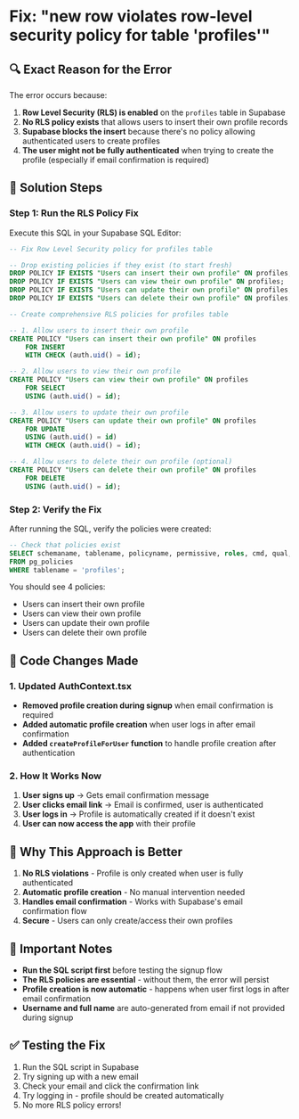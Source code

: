 # Fix: "new row violates row-level security policy for table 'profiles'"

## 🔍 **Exact Reason for the Error**

The error occurs because:

1. **Row Level Security (RLS) is enabled** on the `profiles` table in Supabase
2. **No RLS policy exists** that allows users to insert their own profile records
3. **Supabase blocks the insert** because there's no policy allowing authenticated users to create profiles
4. **The user might not be fully authenticated** when trying to create the profile (especially if email confirmation is required)

## 🚀 **Solution Steps**

### Step 1: Run the RLS Policy Fix

Execute this SQL in your Supabase SQL Editor:

```sql
-- Fix Row Level Security policy for profiles table

-- Drop existing policies if they exist (to start fresh)
DROP POLICY IF EXISTS "Users can insert their own profile" ON profiles;
DROP POLICY IF EXISTS "Users can view their own profile" ON profiles;
DROP POLICY IF EXISTS "Users can update their own profile" ON profiles;
DROP POLICY IF EXISTS "Users can delete their own profile" ON profiles;

-- Create comprehensive RLS policies for profiles table

-- 1. Allow users to insert their own profile
CREATE POLICY "Users can insert their own profile" ON profiles
    FOR INSERT 
    WITH CHECK (auth.uid() = id);

-- 2. Allow users to view their own profile
CREATE POLICY "Users can view their own profile" ON profiles
    FOR SELECT 
    USING (auth.uid() = id);

-- 3. Allow users to update their own profile
CREATE POLICY "Users can update their own profile" ON profiles
    FOR UPDATE 
    USING (auth.uid() = id)
    WITH CHECK (auth.uid() = id);

-- 4. Allow users to delete their own profile (optional)
CREATE POLICY "Users can delete their own profile" ON profiles
    FOR DELETE 
    USING (auth.uid() = id);
```

### Step 2: Verify the Fix

After running the SQL, verify the policies were created:

```sql
-- Check that policies exist
SELECT schemaname, tablename, policyname, permissive, roles, cmd, qual, with_check
FROM pg_policies 
WHERE tablename = 'profiles';
```

You should see 4 policies:
- Users can insert their own profile
- Users can view their own profile  
- Users can update their own profile
- Users can delete their own profile

## 🔧 **Code Changes Made**

### 1. **Updated AuthContext.tsx**
- **Removed profile creation during signup** when email confirmation is required
- **Added automatic profile creation** when user logs in after email confirmation
- **Added `createProfileForUser` function** to handle profile creation after authentication

### 2. **How It Works Now**
1. **User signs up** → Gets email confirmation message
2. **User clicks email link** → Email is confirmed, user is authenticated
3. **User logs in** → Profile is automatically created if it doesn't exist
4. **User can now access the app** with their profile

## 🎯 **Why This Approach is Better**

1. **No RLS violations** - Profile is only created when user is fully authenticated
2. **Automatic profile creation** - No manual intervention needed
3. **Handles email confirmation** - Works with Supabase's email confirmation flow
4. **Secure** - Users can only create/access their own profiles

## 🚨 **Important Notes**

- **Run the SQL script first** before testing the signup flow
- **The RLS policies are essential** - without them, the error will persist
- **Profile creation is now automatic** - happens when user first logs in after email confirmation
- **Username and full name** are auto-generated from email if not provided during signup

## ✅ **Testing the Fix**

1. Run the SQL script in Supabase
2. Try signing up with a new email
3. Check your email and click the confirmation link
4. Try logging in - profile should be created automatically
5. No more RLS policy errors!
